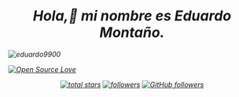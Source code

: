 <h1 align="center"><EM/> Hola,👋 mi nombre es Eduardo Montaño.</h1>

<div displey="flex"> 
  <p align="left"> <img src="https://komarev.com/ghpvc/?username=eduardoariel9900&label=Profile%20views&color=0e75b6&style=flat" alt="eduardo9900" /> </p>
  
  [![Open Source Love](https://badges.frapsoft.com/os/v2/open-source.svg?v=103)](https://github.com/ellerbrock/open-source-badges/)
</div>

<p align="center">
  <!--Mis Starts de github -->
  <a href="https://github.com/eduardoariel9900?tab=repositories&sort=stargazers">
    <img alt="total stars" title="Total stars on GitHub" src="https://custom-icon-badges.demolab.com/github/stars/eduardoariel9900?color=55960c&style=for-the-badge&labelColor=488207&logo=star"/></a>
  <!--Mis Followers de github -->
  <a href="https://github.com/eduardoariel9900?tab=followers">
    <img alt="followers" title="Follow me on Github" src="https://custom-icon-badges.demolab.com/github/followers/eduardoariel9900?color=236ad3&labelColor=1155ba&style=for-the-badge&logo=person-add&label=Follow&logoColor=white"/></a>
  <!--Mis Views de github -->
  <a href="https://github.com/eduardoariel9900/Simple-View-Counter">
    <img alt="GitHub followers" src="https://img.shields.io/github/followers/eduardoariel9900"></a>
</p>



<!---Esto lo habilito cuando tenga mas codigo.
![Top Langs](https://github-readme-stats.vercel.app/api/top-langs/?username=eduardo9900&theme=tokyonight)>
